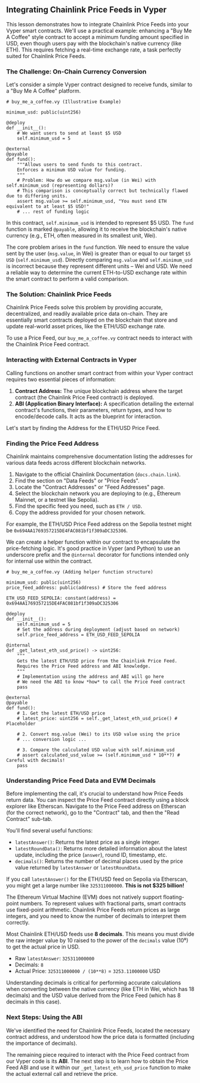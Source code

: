 ## Integrating Chainlink Price Feeds in Vyper

This lesson demonstrates how to integrate Chainlink Price Feeds into your Vyper smart contracts. We'll use a practical example: enhancing a "Buy Me A Coffee" style contract to accept a minimum funding amount specified in USD, even though users pay with the blockchain's native currency (like ETH). This requires fetching a real-time exchange rate, a task perfectly suited for Chainlink Price Feeds.

### The Challenge: On-Chain Currency Conversion

Let's consider a simple Vyper contract designed to receive funds, similar to a "Buy Me A Coffee" platform.

```vyper
# buy_me_a_coffee.vy (Illustrative Example)

minimum_usd: public(uint256)

@deploy
def __init__():
    # We want users to send at least $5 USD
    self.minimum_usd = 5

@external
@payable
def fund():
    """Allows users to send funds to this contract.
    Enforces a minimum USD value for funding.
    """
    # Problem: How do we compare msg.value (in Wei) with self.minimum_usd (representing dollars)?
    # This comparison is conceptually correct but technically flawed due to differing units.
    assert msg.value >= self.minimum_usd, "You must send ETH equivalent to at least $5 USD!"
    # ... rest of funding logic
```

In this contract, `self.minimum_usd` is intended to represent $5 USD. The `fund` function is marked `@payable`, allowing it to receive the blockchain's native currency (e.g., ETH, often measured in its smallest unit, Wei).

The core problem arises in the `fund` function. We need to ensure the value sent by the user (`msg.value`, in Wei) is greater than or equal to our target `$5 USD` (`self.minimum_usd`). Directly comparing `msg.value` and `self.minimum_usd` is incorrect because they represent different units – Wei and USD. We need a reliable way to determine the current ETH-to-USD exchange rate within the smart contract to perform a valid comparison.

### The Solution: Chainlink Price Feeds

Chainlink Price Feeds solve this problem by providing accurate, decentralized, and readily available price data on-chain. They are essentially smart contracts deployed on the blockchain that store and update real-world asset prices, like the ETH/USD exchange rate.

To use a Price Feed, our `buy_me_a_coffee.vy` contract needs to interact with the Chainlink Price Feed contract.

### Interacting with External Contracts in Vyper

Calling functions on another smart contract from within your Vyper contract requires two essential pieces of information:

1.  **Contract Address:** The unique blockchain address where the target contract (the Chainlink Price Feed contract) is deployed.
2.  **ABI (Application Binary Interface):** A specification detailing the external contract's functions, their parameters, return types, and how to encode/decode calls. It acts as the blueprint for interaction.

Let's start by finding the Address for the ETH/USD Price Feed.

### Finding the Price Feed Address

Chainlink maintains comprehensive documentation listing the addresses for various data feeds across different blockchain networks.

1.  Navigate to the official Chainlink Documentation (`docs.chain.link`).
2.  Find the section on "Data Feeds" or "Price Feeds".
3.  Locate the "Contract Addresses" or "Feed Addresses" page.
4.  Select the blockchain network you are deploying to (e.g., Ethereum Mainnet, or a testnet like Sepolia).
5.  Find the specific feed you need, such as `ETH / USD`.
6.  Copy the address provided for your chosen network.

For example, the ETH/USD Price Feed address on the Sepolia testnet might be `0x694AA1769357215DE4FAC081bf1f309aDC325306`.

We can create a helper function within our contract to encapsulate the price-fetching logic. It's good practice in Vyper (and Python) to use an underscore prefix and the `@internal` decorator for functions intended only for internal use within the contract.

```vyper
# buy_me_a_coffee.vy (Adding helper function structure)

minimum_usd: public(uint256)
price_feed_address: public(address) # Store the feed address

ETH_USD_FEED_SEPOLIA: constant(address) = 0x694AA1769357215DE4FAC081bf1f309aDC325306

@deploy
def __init__():
    self.minimum_usd = 5
    # Set the address during deployment (adjust based on network)
    self.price_feed_address = ETH_USD_FEED_SEPOLIA

@internal
def _get_latest_eth_usd_price() -> uint256:
    """
    Gets the latest ETH/USD price from the Chainlink Price Feed.
    Requires the Price Feed address and ABI knowledge.
    """
    # Implementation using the address and ABI will go here
    # We need the ABI to know *how* to call the Price Feed contract
    pass

@external
@payable
def fund():
    # 1. Get the latest ETH/USD price
    # latest_price: uint256 = self._get_latest_eth_usd_price() # Placeholder

    # 2. Convert msg.value (Wei) to its USD value using the price
    # ... conversion logic ...

    # 3. Compare the calculated USD value with self.minimum_usd
    # assert calculated_usd_value >= (self.minimum_usd * 10**?) # Careful with decimals!
    pass

```

### Understanding Price Feed Data and EVM Decimals

Before implementing the call, it's crucial to understand how Price Feeds return data. You can inspect the Price Feed contract directly using a block explorer like Etherscan. Navigate to the Price Feed address on Etherscan (for the correct network), go to the "Contract" tab, and then the "Read Contract" sub-tab.

You'll find several useful functions:

*   `latestAnswer()`: Returns the latest price as a single integer.
*   `latestRoundData()`: Returns more detailed information about the latest update, including the price (`answer`), round ID, timestamp, etc.
*   `decimals()`: Returns the number of decimal places used by the price value returned by `latestAnswer` or `latestRoundData`.

If you call `latestAnswer()` for the ETH/USD feed on Sepolia via Etherscan, you might get a large number like `325311000000`. **This is not $325 billion!**

The Ethereum Virtual Machine (EVM) does not natively support floating-point numbers. To represent values with fractional parts, smart contracts use fixed-point arithmetic. Chainlink Price Feeds return prices as large integers, and you need to know the number of decimals to interpret them correctly.

Most Chainlink ETH/USD feeds use **8 decimals**. This means you must divide the raw integer value by 10 raised to the power of the `decimals` value (10⁸) to get the actual price in USD.

*   Raw `latestAnswer`: `325311000000`
*   Decimals: `8`
*   Actual Price: `325311000000 / (10**8)` = `3253.11000000` USD

Understanding decimals is critical for performing accurate calculations when converting between the native currency (like ETH in Wei, which has 18 decimals) and the USD value derived from the Price Feed (which has 8 decimals in this case).

### Next Steps: Using the ABI

We've identified the need for Chainlink Price Feeds, located the necessary contract address, and understood how the price data is formatted (including the importance of decimals).

The remaining piece required to interact with the Price Feed contract from our Vyper code is its **ABI**. The next step is to learn how to obtain the Price Feed ABI and use it within our `_get_latest_eth_usd_price` function to make the actual external call and retrieve the price.